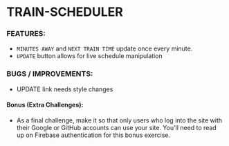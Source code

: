 # TRAIN-SCHEDULER

### FEATURES:
* `MINUTES AWAY` and `NEXT TRAIN TIME` update once every minute.
* `UPDATE` button allows for live schedule manipulation 

### BUGS / IMPROVEMENTS:
* UPDATE link needs style changes

#### Bonus (Extra Challenges):

* As a final challenge, make it so that only users who log into the site with their Google or GitHub accounts can use your site. You'll need to read up on Firebase authentication for this bonus exercise.
